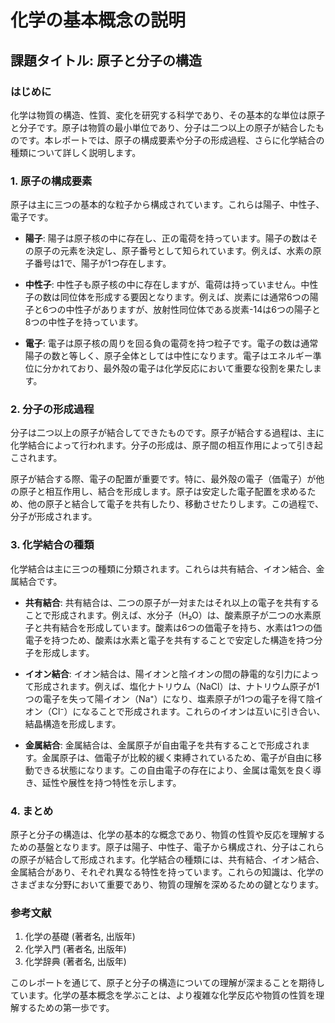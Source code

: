 # 化学の基本概念の説明

## 課題タイトル: 原子と分子の構造

### はじめに

化学は物質の構造、性質、変化を研究する科学であり、その基本的な単位は原子と分子です。原子は物質の最小単位であり、分子は二つ以上の原子が結合したものです。本レポートでは、原子の構成要素や分子の形成過程、さらに化学結合の種類について詳しく説明します。

### 1. 原子の構成要素

原子は主に三つの基本的な粒子から構成されています。これらは陽子、中性子、電子です。

- **陽子**: 陽子は原子核の中に存在し、正の電荷を持っています。陽子の数はその原子の元素を決定し、原子番号として知られています。例えば、水素の原子番号は1で、陽子が1つ存在します。

- **中性子**: 中性子も原子核の中に存在しますが、電荷は持っていません。中性子の数は同位体を形成する要因となります。例えば、炭素には通常6つの陽子と6つの中性子がありますが、放射性同位体である炭素-14は6つの陽子と8つの中性子を持っています。

- **電子**: 電子は原子核の周りを回る負の電荷を持つ粒子です。電子の数は通常陽子の数と等しく、原子全体としては中性になります。電子はエネルギー準位に分かれており、最外殻の電子は化学反応において重要な役割を果たします。

### 2. 分子の形成過程

分子は二つ以上の原子が結合してできたものです。原子が結合する過程は、主に化学結合によって行われます。分子の形成は、原子間の相互作用によって引き起こされます。

原子が結合する際、電子の配置が重要です。特に、最外殻の電子（価電子）が他の原子と相互作用し、結合を形成します。原子は安定した電子配置を求めるため、他の原子と結合して電子を共有したり、移動させたりします。この過程で、分子が形成されます。

### 3. 化学結合の種類

化学結合は主に三つの種類に分類されます。これらは共有結合、イオン結合、金属結合です。

- **共有結合**: 共有結合は、二つの原子が一対またはそれ以上の電子を共有することで形成されます。例えば、水分子（H₂O）は、酸素原子が二つの水素原子と共有結合を形成しています。酸素は6つの価電子を持ち、水素は1つの価電子を持つため、酸素は水素と電子を共有することで安定した構造を持つ分子を形成します。

- **イオン結合**: イオン結合は、陽イオンと陰イオンの間の静電的な引力によって形成されます。例えば、塩化ナトリウム（NaCl）は、ナトリウム原子が1つの電子を失って陽イオン（Na⁺）になり、塩素原子が1つの電子を得て陰イオン（Cl⁻）になることで形成されます。これらのイオンは互いに引き合い、結晶構造を形成します。

- **金属結合**: 金属結合は、金属原子が自由電子を共有することで形成されます。金属原子は、価電子が比較的緩く束縛されているため、電子が自由に移動できる状態になります。この自由電子の存在により、金属は電気を良く導き、延性や展性を持つ特性を示します。

### 4. まとめ

原子と分子の構造は、化学の基本的な概念であり、物質の性質や反応を理解するための基盤となります。原子は陽子、中性子、電子から構成され、分子はこれらの原子が結合して形成されます。化学結合の種類には、共有結合、イオン結合、金属結合があり、それぞれ異なる特性を持っています。これらの知識は、化学のさまざまな分野において重要であり、物質の理解を深めるための鍵となります。

### 参考文献

1. 化学の基礎 (著者名, 出版年)
2. 化学入門 (著者名, 出版年)
3. 化学辞典 (著者名, 出版年)

このレポートを通じて、原子と分子の構造についての理解が深まることを期待しています。化学の基本概念を学ぶことは、より複雑な化学反応や物質の性質を理解するための第一歩です。